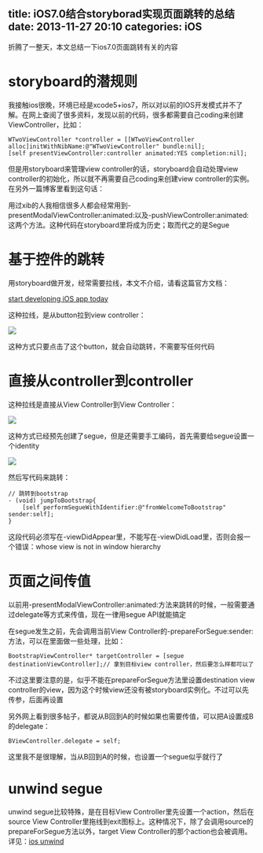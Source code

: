 title: iOS7.0结合storyborad实现页面跳转的总结
date: 2013-11-27 20:10
categories: iOS 
---
折腾了一整天，本文总结一下ios7.0页面跳转有关的内容
<!--more-->

# storyboard的潜规则

我接触ios很晚，环境已经是xcode5+ios7，所以对以前的IOS开发模式并不了解。在网上查阅了很多资料，发现以前的代码，很多都需要自己coding来创建ViewController，比如：

```
WTwoViewController *controller = [[WTwoViewController alloc]initWithNibName:@"WTwoViewController" bundle:nil];
[self presentViewController:controller animated:YES completion:nil];
```

但是用storyboard来管理view controller的话，storyboard会自动处理view controller的初始化，所以就不再需要自己coding来创建view controller的实例。在另外一篇博客里看到这句话：

用过xib的人我相信很多人都会经常用到-presentModalViewController:animated:以及-pushViewController:animated:这两个方法。这种代码在storyboard里将成为历史；取而代之的是Segue

# 基于控件的跳转

用storyboard做开发，经常需要拉线，本文不介绍，请看这篇官方文档：

[start developing iOS app today](https://developer.apple.com/library/ios/referencelibrary/GettingStarted/RoadMapiOS/index.html#//apple_ref/doc/uid/TP40011343)

这种拉线，是从button拉到view controller：

![](http://img.blog.csdn.net/20131127180201046?watermark/2/text/aHR0cDovL2Jsb2cuY3Nkbi5uZXQva3lmeGJs/font/5a6L5L2T/fontsize/400/fill/I0JBQkFCMA==/dissolve/70/gravity/SouthEast)

这种方式只要点击了这个button，就会自动跳转，不需要写任何代码

# 直接从controller到controller

这种拉线是直接从View Controller到View Controller：

![](http://img.blog.csdn.net/20131127180652984?watermark/2/text/aHR0cDovL2Jsb2cuY3Nkbi5uZXQva3lmeGJs/font/5a6L5L2T/fontsize/400/fill/I0JBQkFCMA==/dissolve/70/gravity/SouthEast)

这种方式已经预先创建了segue，但是还需要手工编码，首先需要给segue设置一个identity

![](http://img.blog.csdn.net/20131127180923625?watermark/2/text/aHR0cDovL2Jsb2cuY3Nkbi5uZXQva3lmeGJs/font/5a6L5L2T/fontsize/400/fill/I0JBQkFCMA==/dissolve/70/gravity/SouthEast)

然后写代码来跳转：

```
// 跳转到bootstrap
- (void) jumpToBootstrap{
    [self performSegueWithIdentifier:@"fromWelcomeToBootstrap" sender:self];
}
```
这段代码必须写在-viewDidAppear里，不能写在-viewDidLoad里，否则会报一个错误：whose view is not in window hierarchy

# 页面之间传值

以前用-presentModalViewController:animated:方法来跳转的时候，一般需要通过delegate等方式来传值，现在一律用segue API就能搞定

在segue发生之前，先会调用当前View Controller的-prepareForSegue:sender:方法，可以在里面做一些处理，比如：

```
BootstrapViewController* targetController = [segue destinationViewController];// 拿到目标view controller，然后要怎么样都可以了
```

不过这里要注意的是，似乎不能在prepareForSegue方法里设置destination view controller的view，因为这个时候view还没有被storyboard实例化。不过可以先传参，后面再设置

另外网上看到很多帖子，都说从B回到A的时候如果也需要传值，可以把A设置成B的delegate：

```
BViewController.delegate = self;
```
这里我不是很理解，当从B回到A的时候，也设置一个segue似乎就行了

# unwind segue

unwind segue比较特殊，是在目标View Controller里先设置一个action，然后在source View Controller里拖线到exit图标上。这种情况下，除了会调用source的prepareForSegue方法以外，target View Controller的那个action也会被调用。详见：[ios unwind](http://blog.csdn.net/kyfxbl/article/details/16987189)